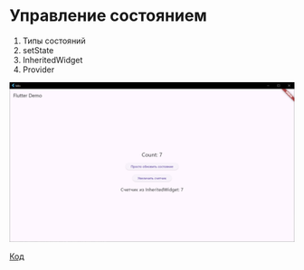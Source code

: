 # Управление состоянием

1. Типы состояний
2. setState
3. InheritedWidget
4. Provider

![img.png](../images/lab9_1.png)

[Код](../labs/lib/lab9.dart)